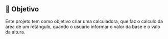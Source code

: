   🎯  Objetivo
  ---
  Este projeto tem como objetivo criar uma calculadora, que faz o calculo da área de um retângulo, quando o usuário informar o valor da base e o valo da altura.
